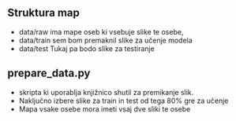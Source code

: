 ## Struktura map
- data/raw ima mape oseb ki vsebuje slike te osebe,
- data/train sem bom premaknil slike za učenje modela
- data/test Tukaj pa bodo slike za testiranje

## prepare_data.py
- skripta ki uporablja knjižnico shutil za premikanje slik. 
- Naključno izbere slike za train in test od tega 80% gre za učenje
- Mapa vsake osebe mora imeti vsaj dve sliki te osebe